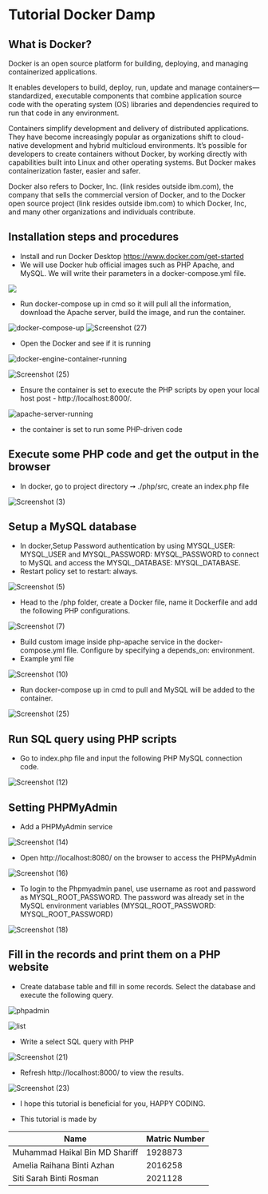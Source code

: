 # Tutorial Docker Damp

## What is Docker?

Docker is an open source platform for building, deploying, and managing containerized applications.

It enables developers to build, deploy, run, update and manage containers—standardized, executable components that combine application source code with the operating system (OS) libraries and dependencies required to run that code in any environment.

Containers simplify development and delivery of distributed applications. They have become increasingly popular as organizations shift to cloud-native development and hybrid multicloud environments. It’s possible for developers to create containers without Docker, by working directly with capabilities built into Linux and other operating systems. But Docker makes containerization faster, easier and safer. 

Docker also refers to Docker, Inc. (link resides outside ibm.com), the company that sells the commercial version of Docker, and to the Docker open source project (link resides outside ibm.com) to which Docker, Inc, and many other organizations and individuals contribute.

## Installation steps and procedures

* Install and run Docker Desktop
https://www.docker.com/get-started
*  We will use Docker hub official images such as PHP Apache, and MySQL. We will write their parameters in a docker-compose.yml file. 

 ![](https://user-images.githubusercontent.com/107705027/174447896-8ae84c55-ff38-4e1e-b891-1b8d8fcbf6c6.jpeg)   
* Run docker-compose up in cmd so it will pull all the information, download the Apache server, build the image, and run the container.
 
![docker-compose-up](https://user-images.githubusercontent.com/107705027/174448169-3e24c646-b626-4005-8055-e47ef9ce75fd.png)
![Screenshot (27)](https://user-images.githubusercontent.com/107705027/174451721-c8a8a9e7-0612-45ad-bd84-6a3a7d1bddc4.png)

* Open the Docker and see if it is running          

![docker-engine-container-running](https://user-images.githubusercontent.com/107705027/174448245-739e22f0-517a-4b93-a294-23dadc01e081.png)

 ![Screenshot (25)](https://user-images.githubusercontent.com/107705027/174451756-af5d92f0-bb33-4f25-bc93-f6a35e7af955.png)

* Ensure the container is set to execute the PHP scripts by open your local host post -  http://localhost:8000/.

![apache-server-running](https://user-images.githubusercontent.com/107705027/174448291-aa4312f1-58b7-436c-b339-d06c8d35dbe7.png)
* the container is set to run some PHP-driven code


## Execute some PHP code and get the output in the browser
* In docker, go to project directory ➙ ./php/src, create an index.php file        
                      
                      
![Screenshot (3)](https://user-images.githubusercontent.com/107705027/174448487-550818b9-facf-4196-8b8b-b6717701c06c.png)


## Setup a MySQL database
* In docker,Setup Password authentication by using MYSQL_USER: MYSQL_USER and MYSQL_PASSWORD: MYSQL_PASSWORD to connect to MySQL and access the MYSQL_DATABASE: MYSQL_DATABASE.
* Restart policy set to restart: always.    
                      
![Screenshot (5)](https://user-images.githubusercontent.com/107705027/174448645-90e87c66-e4c0-4f17-b2cc-f0d385c5a976.png)
* Head to the /php folder, create a Docker file, name it Dockerfile and add the following PHP configurations.

![Screenshot (7)](https://user-images.githubusercontent.com/107705027/174448836-ca2f9674-bd48-4f8a-bacc-fce77840ba20.png)
* Build custom image inside php-apache service in the docker-compose.yml file. Configure by specifying a depends_on: environment.
* Example yml file              
                    
![Screenshot (10)](https://user-images.githubusercontent.com/107705027/174449253-2305257f-4ae1-4cbd-a34d-029418aa18c9.png)
* Run docker-compose up in cmd to pull and MySQL will be added to the container. 

![Screenshot (25)](https://user-images.githubusercontent.com/107705027/174451308-17586fb2-3e6d-4d4e-9aaf-8d688a464ad3.png)

## Run SQL query using PHP scripts
* Go to index.php file and input the following PHP MySQL connection code.                     
 
![Screenshot (12)](https://user-images.githubusercontent.com/107705027/174449532-dfcfa7f9-31b1-447d-8281-3a4a68b0cddd.png)

## Setting PHPMyAdmin
* Add a PHPMyAdmin service                  
 
![Screenshot (14)](https://user-images.githubusercontent.com/107705027/174449642-88b084ee-c5e2-4d62-ae6e-14c91177243c.png)
* Open http://localhost:8080/ on the browser to access the PHPMyAdmin        
 
![Screenshot (16)](https://user-images.githubusercontent.com/107705027/174449691-90acb154-7dd1-4d0c-b54a-8fef555c7dbb.png)
* To login to the Phpmyadmin panel, use username as root and password as MYSQL_ROOT_PASSWORD. 
The password was already set in the MySQL environment variables (MYSQL_ROOT_PASSWORD: MYSQL_ROOT_PASSWORD)

![Screenshot (18)](https://user-images.githubusercontent.com/107705027/174449800-a490f2d1-fa35-49f9-9816-00cf7fcae3d7.png)

## Fill in the records and print them on a PHP website
* Create database table and fill in some records. Select the database and execute the following query.

![phpadmin](https://user-images.githubusercontent.com/107705027/174450385-145f79a9-966c-4f6f-845b-78022b9cb5e0.jpeg)

![list](https://user-images.githubusercontent.com/107705027/174451391-f95f4728-58d5-486d-a68b-ba5e90830fb3.jpeg)


 * Write a select SQL query with PHP       
                
  ![Screenshot (21)](https://user-images.githubusercontent.com/107705027/174450547-2426b39a-bb43-4718-99dc-c6693f302674.png)
  * Refresh http://localhost:8000/ to view the results.  
                        
![Screenshot (23)](https://user-images.githubusercontent.com/107705027/174450614-e96610d5-5fc8-4ad9-8b47-92d7038c9655.png)
* I hope this tutorial is beneficial for you, HAPPY CODING. 

* This tutorial is made by 

Name | Matric Number
------------ | -------------
Muhammad Haikal Bin MD Shariff | 1928873
Amelia Raihana Binti Azhan  | 2016258
Siti Sarah Binti Rosman | 2021128
